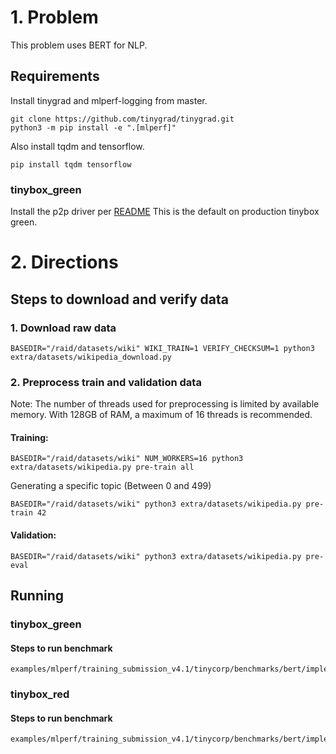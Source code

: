 # 1. Problem

This problem uses BERT for NLP.

## Requirements

Install tinygrad and mlperf-logging from master.
```
git clone https://github.com/tinygrad/tinygrad.git
python3 -m pip install -e ".[mlperf]"
```
Also install tqdm and tensorflow.
```
pip install tqdm tensorflow
```

### tinybox_green
Install the p2p driver per [README](https://github.com/tinygrad/open-gpu-kernel-modules/blob/550.54.15-p2p/README.md)
This is the default on production tinybox green.

# 2. Directions

## Steps to download and verify data

### 1. Download raw data

```
BASEDIR="/raid/datasets/wiki" WIKI_TRAIN=1 VERIFY_CHECKSUM=1 python3 extra/datasets/wikipedia_download.py
```

### 2. Preprocess train and validation data

Note: The number of threads used for preprocessing is limited by available memory. With 128GB of RAM, a maximum of 16 threads is recommended. 

#### Training:
```
BASEDIR="/raid/datasets/wiki" NUM_WORKERS=16 python3 extra/datasets/wikipedia.py pre-train all
```

Generating a specific topic (Between 0 and 499)
```
BASEDIR="/raid/datasets/wiki" python3 extra/datasets/wikipedia.py pre-train 42
```

#### Validation:
```
BASEDIR="/raid/datasets/wiki" python3 extra/datasets/wikipedia.py pre-eval
```
## Running

### tinybox_green

#### Steps to run benchmark
```
examples/mlperf/training_submission_v4.1/tinycorp/benchmarks/bert/implementations/tinybox_green/run_and_time.sh
```

### tinybox_red

#### Steps to run benchmark
```
examples/mlperf/training_submission_v4.1/tinycorp/benchmarks/bert/implementations/tinybox_red/run_and_time.sh
```